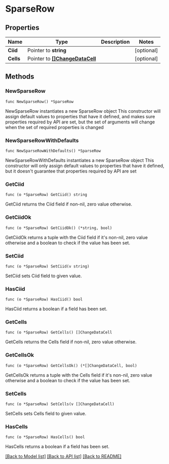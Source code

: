 # SparseRow

## Properties

Name | Type | Description | Notes
------------ | ------------- | ------------- | -------------
**Ciid** | Pointer to **string** |  | [optional] 
**Cells** | Pointer to [**[]ChangeDataCell**](ChangeDataCell.md) |  | [optional] 

## Methods

### NewSparseRow

`func NewSparseRow() *SparseRow`

NewSparseRow instantiates a new SparseRow object
This constructor will assign default values to properties that have it defined,
and makes sure properties required by API are set, but the set of arguments
will change when the set of required properties is changed

### NewSparseRowWithDefaults

`func NewSparseRowWithDefaults() *SparseRow`

NewSparseRowWithDefaults instantiates a new SparseRow object
This constructor will only assign default values to properties that have it defined,
but it doesn't guarantee that properties required by API are set

### GetCiid

`func (o *SparseRow) GetCiid() string`

GetCiid returns the Ciid field if non-nil, zero value otherwise.

### GetCiidOk

`func (o *SparseRow) GetCiidOk() (*string, bool)`

GetCiidOk returns a tuple with the Ciid field if it's non-nil, zero value otherwise
and a boolean to check if the value has been set.

### SetCiid

`func (o *SparseRow) SetCiid(v string)`

SetCiid sets Ciid field to given value.

### HasCiid

`func (o *SparseRow) HasCiid() bool`

HasCiid returns a boolean if a field has been set.

### GetCells

`func (o *SparseRow) GetCells() []ChangeDataCell`

GetCells returns the Cells field if non-nil, zero value otherwise.

### GetCellsOk

`func (o *SparseRow) GetCellsOk() (*[]ChangeDataCell, bool)`

GetCellsOk returns a tuple with the Cells field if it's non-nil, zero value otherwise
and a boolean to check if the value has been set.

### SetCells

`func (o *SparseRow) SetCells(v []ChangeDataCell)`

SetCells sets Cells field to given value.

### HasCells

`func (o *SparseRow) HasCells() bool`

HasCells returns a boolean if a field has been set.


[[Back to Model list]](../README.md#documentation-for-models) [[Back to API list]](../README.md#documentation-for-api-endpoints) [[Back to README]](../README.md)



